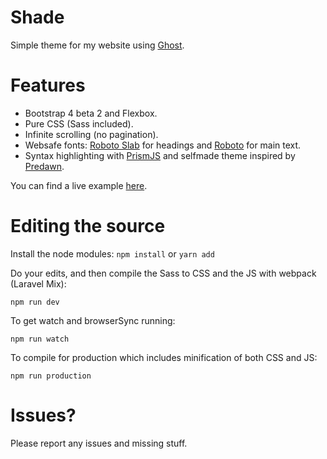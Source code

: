 # Shade

Simple theme for my website using [Ghost](http://github.com/tryghost/ghost/).

# Features

- Bootstrap 4 beta 2 and Flexbox.
- Pure CSS (Sass included).
- Infinite scrolling (no pagination).
- Websafe fonts: [Roboto Slab](https://fonts.google.com/specimen/Roboto+Slab) for headings and [Roboto](https://fonts.google.com/specimen/Roboto) for main text.
- Syntax highlighting with [PrismJS](https://github.com/PrismJS/prism) and selfmade theme inspired by [Predawn](https://github.com/jamiewilson/predawn).

You can find a live example [here](https://shade.moso.io).

# Editing the source
Install the node modules:
`npm install` or `yarn add`

Do your edits, and then compile the Sass to CSS and the JS with webpack (Laravel Mix):
```
npm run dev
```

To get watch and browserSync running:
```
npm run watch
```

To compile for production which includes minification of both CSS and JS:
```
npm run production
```

# Issues?
Please report any issues and missing stuff.
